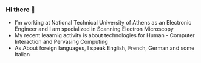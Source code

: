 ### Hi there 👋


- I’m working at National Technical University of Athens as an Electronic Engineer and I am specialized in Scanning Electron Microscopy
- My recent leaarnig activity is  about technologies for Human - Computer Interaction and Pervasing Computing
- As About foreign languages, I speak English, French, German and some Italian


